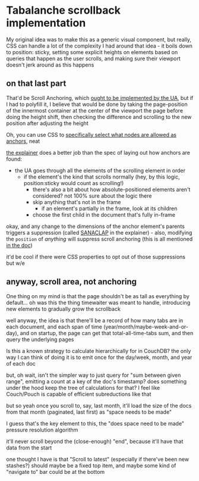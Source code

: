 # Tabalanche scrollback implementation

My original idea was to make this as a generic visual component, but really, CSS can handle a lot of the complexity I had around that idea - it boils down to position: sticky, setting some explicit heights on elements based on queries that happen as the user scrolls, and making sure their viewport doesn't jerk around as this happens

## on that last part

That'd be Scroll Anchoring, which [ought to be implemented by the UA](https://developer.mozilla.org/en-US/docs/Web/CSS/overflow-anchor/Guide_to_scroll_anchoring), but if I had to polyfill it, I believe that would be done by taking the page-position of the innermost container at the center of the viewport the page before doing the height shift, then checking the difference and scrolling to the new position after adjusting the height

Oh, you can use CSS to [specifically select what nodes are allowed as anchors](https://blog.eqrion.net/pin-to-bottom/), neat

[the explainer](https://github.com/WICG/ScrollAnchoring/blob/master/explainer.md#anchor-node-selection) does a better job than the spec of laying out how anchors are found:

- the UA goes through all the elements of the scrolling element in order
  - if the element's the kind that scrolls normally (hey, by this logic, position:sticky would count as scrolling!)
    - there's also a bit about how absolute-positioned elements aren't considered? not 100% sure about the logic there
    - skip anything that's not in the frame
      - if an element's partially in the frame, look at its children
    - choose the first child in the document that's fully in-frame

okay, and any change to the dimensions of the anchor element's parents triggers a suppression (called [SANACLAP](https://github.com/WICG/ScrollAnchoring/blob/master/explainer.md#sanaclap) in the explainer) - also, modifying the `position` of *anything* will suppress scroll anchoring (this is all mentioned [in the doc](https://drafts.csswg.org/css-scroll-anchoring/#suppression-triggers))

it'd be cool if there were CSS properties to opt out of those suppressions but w/e

## anyway, scroll area, not anchoring

One thing on my mind is that the page shouldn't be as tall as everything by default... oh was this the thing timewaiter was meant to handle, introducing new elements to gradually grow the scrollback

well anyway, the idea is that there'll be a record of how many tabs are in each document, and each span of time (year/month/maybe-week-and-or-day), and on startup, the page can get that total-all-time-tabs sum, and then query the underlying pages

Is this a known strategy to calculate hierarchically for in CouchDB? the only way I can think of doing it is to emit once for the day/week, month, and year of each doc

but, oh wait, isn't the simpler way to just query for "sum between given range", emitting a count at a key of the doc's timestamp? does something under the hood keep the tree of calculations for that? I feel like Couch/Pouch is capable of efficient subreductions like that

but so yeah once you scroll to, say, last month, it'll load the size of the docs from that month (paginated, last first) as "space needs to be made"

I guess that's the key element to this, the "does space need to be made" pressure resolution algorithm

it'll never scroll beyond the (close-enough) "end", because it'll have that data from the start

one thought I have is that "Scroll to latest" (especially if there've been new stashes?) should maybe be a fixed top item, and maybe some kind of "navigate to" bar could be at the bottom
